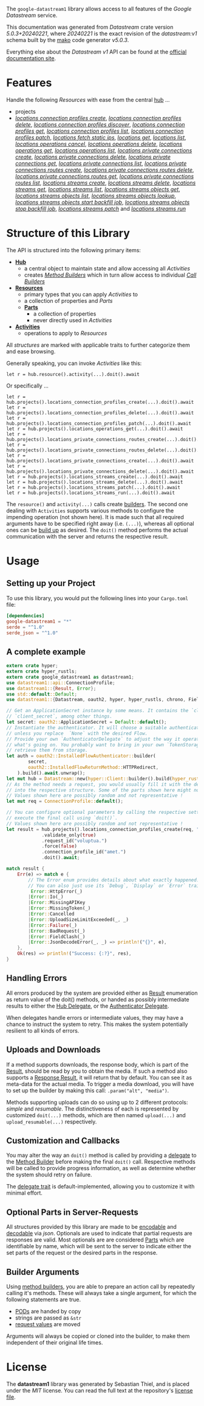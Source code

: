 <!---
DO NOT EDIT !
This file was generated automatically from 'src/generator/templates/api/README.md.mako'
DO NOT EDIT !
-->
The `google-datastream1` library allows access to all features of the *Google Datastream* service.

This documentation was generated from *Datastream* crate version *5.0.3+20240221*, where *20240221* is the exact revision of the *datastream:v1* schema built by the [mako](http://www.makotemplates.org/) code generator *v5.0.3*.

Everything else about the *Datastream* *v1* API can be found at the
[official documentation site](https://cloud.google.com/datastream/).
# Features

Handle the following *Resources* with ease from the central [hub](https://docs.rs/google-datastream1/5.0.3+20240221/google_datastream1/Datastream) ... 

* projects
 * [*locations connection profiles create*](https://docs.rs/google-datastream1/5.0.3+20240221/google_datastream1/api::ProjectLocationConnectionProfileCreateCall), [*locations connection profiles delete*](https://docs.rs/google-datastream1/5.0.3+20240221/google_datastream1/api::ProjectLocationConnectionProfileDeleteCall), [*locations connection profiles discover*](https://docs.rs/google-datastream1/5.0.3+20240221/google_datastream1/api::ProjectLocationConnectionProfileDiscoverCall), [*locations connection profiles get*](https://docs.rs/google-datastream1/5.0.3+20240221/google_datastream1/api::ProjectLocationConnectionProfileGetCall), [*locations connection profiles list*](https://docs.rs/google-datastream1/5.0.3+20240221/google_datastream1/api::ProjectLocationConnectionProfileListCall), [*locations connection profiles patch*](https://docs.rs/google-datastream1/5.0.3+20240221/google_datastream1/api::ProjectLocationConnectionProfilePatchCall), [*locations fetch static ips*](https://docs.rs/google-datastream1/5.0.3+20240221/google_datastream1/api::ProjectLocationFetchStaticIpCall), [*locations get*](https://docs.rs/google-datastream1/5.0.3+20240221/google_datastream1/api::ProjectLocationGetCall), [*locations list*](https://docs.rs/google-datastream1/5.0.3+20240221/google_datastream1/api::ProjectLocationListCall), [*locations operations cancel*](https://docs.rs/google-datastream1/5.0.3+20240221/google_datastream1/api::ProjectLocationOperationCancelCall), [*locations operations delete*](https://docs.rs/google-datastream1/5.0.3+20240221/google_datastream1/api::ProjectLocationOperationDeleteCall), [*locations operations get*](https://docs.rs/google-datastream1/5.0.3+20240221/google_datastream1/api::ProjectLocationOperationGetCall), [*locations operations list*](https://docs.rs/google-datastream1/5.0.3+20240221/google_datastream1/api::ProjectLocationOperationListCall), [*locations private connections create*](https://docs.rs/google-datastream1/5.0.3+20240221/google_datastream1/api::ProjectLocationPrivateConnectionCreateCall), [*locations private connections delete*](https://docs.rs/google-datastream1/5.0.3+20240221/google_datastream1/api::ProjectLocationPrivateConnectionDeleteCall), [*locations private connections get*](https://docs.rs/google-datastream1/5.0.3+20240221/google_datastream1/api::ProjectLocationPrivateConnectionGetCall), [*locations private connections list*](https://docs.rs/google-datastream1/5.0.3+20240221/google_datastream1/api::ProjectLocationPrivateConnectionListCall), [*locations private connections routes create*](https://docs.rs/google-datastream1/5.0.3+20240221/google_datastream1/api::ProjectLocationPrivateConnectionRouteCreateCall), [*locations private connections routes delete*](https://docs.rs/google-datastream1/5.0.3+20240221/google_datastream1/api::ProjectLocationPrivateConnectionRouteDeleteCall), [*locations private connections routes get*](https://docs.rs/google-datastream1/5.0.3+20240221/google_datastream1/api::ProjectLocationPrivateConnectionRouteGetCall), [*locations private connections routes list*](https://docs.rs/google-datastream1/5.0.3+20240221/google_datastream1/api::ProjectLocationPrivateConnectionRouteListCall), [*locations streams create*](https://docs.rs/google-datastream1/5.0.3+20240221/google_datastream1/api::ProjectLocationStreamCreateCall), [*locations streams delete*](https://docs.rs/google-datastream1/5.0.3+20240221/google_datastream1/api::ProjectLocationStreamDeleteCall), [*locations streams get*](https://docs.rs/google-datastream1/5.0.3+20240221/google_datastream1/api::ProjectLocationStreamGetCall), [*locations streams list*](https://docs.rs/google-datastream1/5.0.3+20240221/google_datastream1/api::ProjectLocationStreamListCall), [*locations streams objects get*](https://docs.rs/google-datastream1/5.0.3+20240221/google_datastream1/api::ProjectLocationStreamObjectGetCall), [*locations streams objects list*](https://docs.rs/google-datastream1/5.0.3+20240221/google_datastream1/api::ProjectLocationStreamObjectListCall), [*locations streams objects lookup*](https://docs.rs/google-datastream1/5.0.3+20240221/google_datastream1/api::ProjectLocationStreamObjectLookupCall), [*locations streams objects start backfill job*](https://docs.rs/google-datastream1/5.0.3+20240221/google_datastream1/api::ProjectLocationStreamObjectStartBackfillJobCall), [*locations streams objects stop backfill job*](https://docs.rs/google-datastream1/5.0.3+20240221/google_datastream1/api::ProjectLocationStreamObjectStopBackfillJobCall), [*locations streams patch*](https://docs.rs/google-datastream1/5.0.3+20240221/google_datastream1/api::ProjectLocationStreamPatchCall) and [*locations streams run*](https://docs.rs/google-datastream1/5.0.3+20240221/google_datastream1/api::ProjectLocationStreamRunCall)




# Structure of this Library

The API is structured into the following primary items:

* **[Hub](https://docs.rs/google-datastream1/5.0.3+20240221/google_datastream1/Datastream)**
    * a central object to maintain state and allow accessing all *Activities*
    * creates [*Method Builders*](https://docs.rs/google-datastream1/5.0.3+20240221/google_datastream1/client::MethodsBuilder) which in turn
      allow access to individual [*Call Builders*](https://docs.rs/google-datastream1/5.0.3+20240221/google_datastream1/client::CallBuilder)
* **[Resources](https://docs.rs/google-datastream1/5.0.3+20240221/google_datastream1/client::Resource)**
    * primary types that you can apply *Activities* to
    * a collection of properties and *Parts*
    * **[Parts](https://docs.rs/google-datastream1/5.0.3+20240221/google_datastream1/client::Part)**
        * a collection of properties
        * never directly used in *Activities*
* **[Activities](https://docs.rs/google-datastream1/5.0.3+20240221/google_datastream1/client::CallBuilder)**
    * operations to apply to *Resources*

All *structures* are marked with applicable traits to further categorize them and ease browsing.

Generally speaking, you can invoke *Activities* like this:

```Rust,ignore
let r = hub.resource().activity(...).doit().await
```

Or specifically ...

```ignore
let r = hub.projects().locations_connection_profiles_create(...).doit().await
let r = hub.projects().locations_connection_profiles_delete(...).doit().await
let r = hub.projects().locations_connection_profiles_patch(...).doit().await
let r = hub.projects().locations_operations_get(...).doit().await
let r = hub.projects().locations_private_connections_routes_create(...).doit().await
let r = hub.projects().locations_private_connections_routes_delete(...).doit().await
let r = hub.projects().locations_private_connections_create(...).doit().await
let r = hub.projects().locations_private_connections_delete(...).doit().await
let r = hub.projects().locations_streams_create(...).doit().await
let r = hub.projects().locations_streams_delete(...).doit().await
let r = hub.projects().locations_streams_patch(...).doit().await
let r = hub.projects().locations_streams_run(...).doit().await
```

The `resource()` and `activity(...)` calls create [builders][builder-pattern]. The second one dealing with `Activities` 
supports various methods to configure the impending operation (not shown here). It is made such that all required arguments have to be 
specified right away (i.e. `(...)`), whereas all optional ones can be [build up][builder-pattern] as desired.
The `doit()` method performs the actual communication with the server and returns the respective result.

# Usage

## Setting up your Project

To use this library, you would put the following lines into your `Cargo.toml` file:

```toml
[dependencies]
google-datastream1 = "*"
serde = "^1.0"
serde_json = "^1.0"
```

## A complete example

```Rust
extern crate hyper;
extern crate hyper_rustls;
extern crate google_datastream1 as datastream1;
use datastream1::api::ConnectionProfile;
use datastream1::{Result, Error};
use std::default::Default;
use datastream1::{Datastream, oauth2, hyper, hyper_rustls, chrono, FieldMask};

// Get an ApplicationSecret instance by some means. It contains the `client_id` and 
// `client_secret`, among other things.
let secret: oauth2::ApplicationSecret = Default::default();
// Instantiate the authenticator. It will choose a suitable authentication flow for you, 
// unless you replace  `None` with the desired Flow.
// Provide your own `AuthenticatorDelegate` to adjust the way it operates and get feedback about 
// what's going on. You probably want to bring in your own `TokenStorage` to persist tokens and
// retrieve them from storage.
let auth = oauth2::InstalledFlowAuthenticator::builder(
        secret,
        oauth2::InstalledFlowReturnMethod::HTTPRedirect,
    ).build().await.unwrap();
let mut hub = Datastream::new(hyper::Client::builder().build(hyper_rustls::HttpsConnectorBuilder::new().with_native_roots().https_or_http().enable_http1().build()), auth);
// As the method needs a request, you would usually fill it with the desired information
// into the respective structure. Some of the parts shown here might not be applicable !
// Values shown here are possibly random and not representative !
let mut req = ConnectionProfile::default();

// You can configure optional parameters by calling the respective setters at will, and
// execute the final call using `doit()`.
// Values shown here are possibly random and not representative !
let result = hub.projects().locations_connection_profiles_create(req, "parent")
             .validate_only(true)
             .request_id("voluptua.")
             .force(false)
             .connection_profile_id("amet.")
             .doit().await;

match result {
    Err(e) => match e {
        // The Error enum provides details about what exactly happened.
        // You can also just use its `Debug`, `Display` or `Error` traits
         Error::HttpError(_)
        |Error::Io(_)
        |Error::MissingAPIKey
        |Error::MissingToken(_)
        |Error::Cancelled
        |Error::UploadSizeLimitExceeded(_, _)
        |Error::Failure(_)
        |Error::BadRequest(_)
        |Error::FieldClash(_)
        |Error::JsonDecodeError(_, _) => println!("{}", e),
    },
    Ok(res) => println!("Success: {:?}", res),
}

```
## Handling Errors

All errors produced by the system are provided either as [Result](https://docs.rs/google-datastream1/5.0.3+20240221/google_datastream1/client::Result) enumeration as return value of
the doit() methods, or handed as possibly intermediate results to either the 
[Hub Delegate](https://docs.rs/google-datastream1/5.0.3+20240221/google_datastream1/client::Delegate), or the [Authenticator Delegate](https://docs.rs/yup-oauth2/*/yup_oauth2/trait.AuthenticatorDelegate.html).

When delegates handle errors or intermediate values, they may have a chance to instruct the system to retry. This 
makes the system potentially resilient to all kinds of errors.

## Uploads and Downloads
If a method supports downloads, the response body, which is part of the [Result](https://docs.rs/google-datastream1/5.0.3+20240221/google_datastream1/client::Result), should be
read by you to obtain the media.
If such a method also supports a [Response Result](https://docs.rs/google-datastream1/5.0.3+20240221/google_datastream1/client::ResponseResult), it will return that by default.
You can see it as meta-data for the actual media. To trigger a media download, you will have to set up the builder by making
this call: `.param("alt", "media")`.

Methods supporting uploads can do so using up to 2 different protocols: 
*simple* and *resumable*. The distinctiveness of each is represented by customized 
`doit(...)` methods, which are then named `upload(...)` and `upload_resumable(...)` respectively.

## Customization and Callbacks

You may alter the way an `doit()` method is called by providing a [delegate](https://docs.rs/google-datastream1/5.0.3+20240221/google_datastream1/client::Delegate) to the 
[Method Builder](https://docs.rs/google-datastream1/5.0.3+20240221/google_datastream1/client::CallBuilder) before making the final `doit()` call. 
Respective methods will be called to provide progress information, as well as determine whether the system should 
retry on failure.

The [delegate trait](https://docs.rs/google-datastream1/5.0.3+20240221/google_datastream1/client::Delegate) is default-implemented, allowing you to customize it with minimal effort.

## Optional Parts in Server-Requests

All structures provided by this library are made to be [encodable](https://docs.rs/google-datastream1/5.0.3+20240221/google_datastream1/client::RequestValue) and 
[decodable](https://docs.rs/google-datastream1/5.0.3+20240221/google_datastream1/client::ResponseResult) via *json*. Optionals are used to indicate that partial requests are responses 
are valid.
Most optionals are are considered [Parts](https://docs.rs/google-datastream1/5.0.3+20240221/google_datastream1/client::Part) which are identifiable by name, which will be sent to 
the server to indicate either the set parts of the request or the desired parts in the response.

## Builder Arguments

Using [method builders](https://docs.rs/google-datastream1/5.0.3+20240221/google_datastream1/client::CallBuilder), you are able to prepare an action call by repeatedly calling it's methods.
These will always take a single argument, for which the following statements are true.

* [PODs][wiki-pod] are handed by copy
* strings are passed as `&str`
* [request values](https://docs.rs/google-datastream1/5.0.3+20240221/google_datastream1/client::RequestValue) are moved

Arguments will always be copied or cloned into the builder, to make them independent of their original life times.

[wiki-pod]: http://en.wikipedia.org/wiki/Plain_old_data_structure
[builder-pattern]: http://en.wikipedia.org/wiki/Builder_pattern
[google-go-api]: https://github.com/google/google-api-go-client

# License
The **datastream1** library was generated by Sebastian Thiel, and is placed 
under the *MIT* license.
You can read the full text at the repository's [license file][repo-license].

[repo-license]: https://github.com/Byron/google-apis-rsblob/main/LICENSE.md

